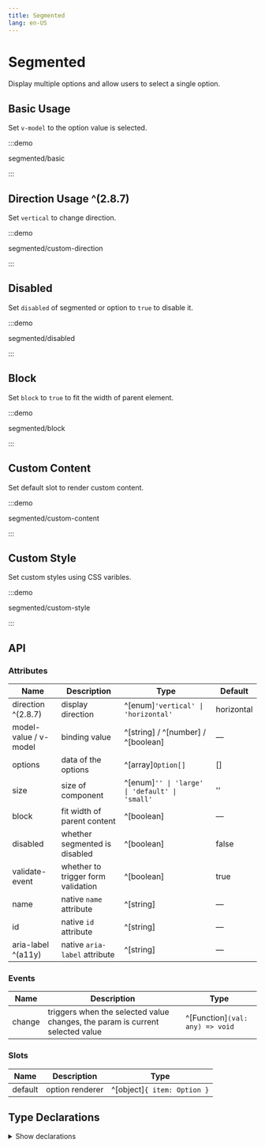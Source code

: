```yaml
---
title: Segmented
lang: en-US
---
```


# Segmented

Display multiple options and allow users to select a single option.

## Basic Usage

Set `v-model` to the option value is selected.

:::demo

segmented/basic

:::

## Direction Usage ^(2.8.7)

Set `vertical` to change direction.

:::demo

segmented/custom-direction

:::

## Disabled

Set `disabled` of segmented or option to `true` to disable it.

:::demo

segmented/disabled

:::

## Block

Set `block` to `true` to fit the width of parent element.

:::demo

segmented/block

:::

## Custom Content

Set default slot to render custom content.

:::demo

segmented/custom-content

:::

## Custom Style

Set custom styles using CSS varibles.

:::demo

segmented/custom-style

:::

## API

### Attributes

| Name                  | Description                        | Type                                           | Default |
| --------------------- | ---------------------------------- | ---------------------------------------------- | ------- |
| direction ^(2.8.7)      | display direction                                                             | ^[enum]`'vertical' \| 'horizontal'`                              | horizontal |
| model-value / v-model | binding value                      | ^[string] / ^[number] / ^[boolean]             | —       |
| options               | data of the options                | ^[array]`Option[]`                             | []      |
| size                  | size of component                  | ^[enum]`'' \| 'large' \| 'default' \| 'small'` | ''      |
| block                 | fit width of parent content        | ^[boolean]                                     | —       |
| disabled              | whether segmented is disabled      | ^[boolean]                                     | false   |
| validate-event        | whether to trigger form validation | ^[boolean]                                     | true    |
| name                  | native `name` attribute            | ^[string]                                      | —       |
| id                    | native `id` attribute              | ^[string]                                      | —       |
| aria-label ^(a11y)    | native `aria-label` attribute      | ^[string]                                      | —       |

### Events

| Name   | Description                                                                   | Type                            |
| ------ | ----------------------------------------------------------------------------- | ------------------------------- |
| change | triggers when the selected value changes, the param is current selected value | ^[Function]`(val: any) => void` |

### Slots

| Name    | Description     | Type                        |
| ------- | --------------- | --------------------------- |
| default | option renderer | ^[object]`{ item: Option }` |

## Type Declarations

<details>
  <summary>Show declarations</summary>

```ts
type Option =
  | {
      label: string
      value: string | number | boolean
      disabled?: boolean
      [key: string]: any
    }
  | string
  | number
  | boolean
```

</details>

